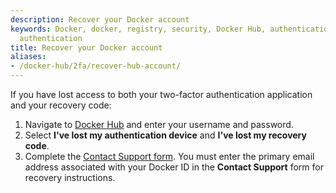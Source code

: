 ```yaml
---
description: Recover your Docker account
keywords: Docker, docker, registry, security, Docker Hub, authentication, two-factor
  authentication
title: Recover your Docker account
aliases:
- /docker-hub/2fa/recover-hub-account/
---
```


If you have lost access to both your two-factor authentication application and your recovery code:

1. Navigate to [Docker Hub](https://hub.docker.com) and enter your username and password.
2. Select **I've lost my authentication device** and **I've lost my recovery code**.
3. Complete the [Contact Support form](https://hub.docker.com/support/contact/?category=2fa-lockout). 
    You must enter the primary email address associated with your Docker ID in the **Contact Support** form for recovery instructions.